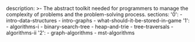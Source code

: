 description: >-
  The abstract toolkit needed for programmers to manage the complexity of
  problems and the problem-solving process.
sections:
  '0':
    - intro-data-structures
    - intro-graphs
    - what-should-it-be-stored-in-game
  '1':
    - algorithms-i
    - binary-search-tree
    - heap-and-trie
    - tree-traversals
    - algorithms-ii
  '2':
    - graph-algorithms
    - mst-algorithms
